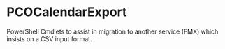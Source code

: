 # PCOCalendarExport
PowerShell Cmdlets to assist in migration to another service (FMX) which insists on a CSV input format.
